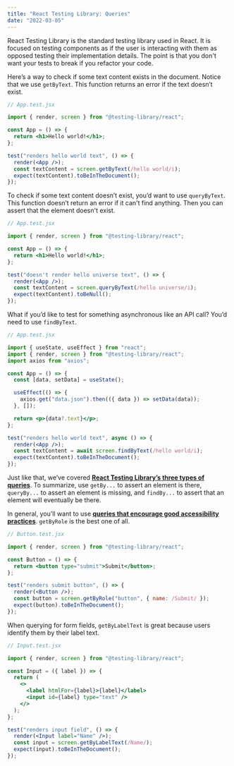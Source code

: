 ```yaml
---
title: "React Testing Library: Queries"
date: "2022-03-05"
---
```


React Testing Library is the standard testing library used in React. It is focused on testing components as if the user is interacting with them as opposed testing their implementation details. The point is that you don't want your tests to break if you refactor your code.

Here’s a way to check if some text content exists in the document. Notice that we use `getByText`. This function returns an error if the text doesn’t exist.

```jsx
// App.test.jsx

import { render, screen } from "@testing-library/react";

const App = () => {
  return <h1>Hello world!</h1>;
};

test("renders hello world text", () => {
  render(<App />);
  const textContent = screen.getByText(/hello world/i);
  expect(textContent).toBeInTheDocument();
});
```

To check if some text content doesn’t exist, you’d want to use `queryByText`. This function doesn’t return an error if it can't find anything. Then you can assert that the element doesn't exist.

```jsx
// App.test.jsx

import { render, screen } from "@testing-library/react";

const App = () => {
  return <h1>Hello world!</h1>;
};

test("doesn't render hello universe text", () => {
  render(<App />);
  const textContent = screen.queryByText(/hello universe/i);
  expect(textContent).toBeNull();
});
```

What if you’d like to test for something asynchronous like an API call? You’d need to use `findByText`.

```jsx
// App.test.jsx

import { useState, useEffect } from "react";
import { render, screen } from "@testing-library/react";
import axios from "axios";

const App = () => {
  const [data, setData] = useState();

  useEffect(() => {
    axios.get("data.json").then(({ data }) => setData(data));
  }, []);

  return <p>{data?.text}</p>;
};

test("renders hello world text", async () => {
  render(<App />);
  const textContent = await screen.findByText(/hello world/i);
  expect(textContent).toBeInTheDocument();
});
```

Just like that, we’ve covered **[React Testing Library’s three types of queries](https://testing-library.com/docs/queries/about)**. To summarize, use `getBy...` to assert an element is there, `queryBy...` to assert an element is missing, and `findBy...` to assert that an element will eventually be there.

In general, you'll want to use **[queries that encourage good accessibility practices](https://testing-library.com/docs/queries/about#priority)**. `getByRole` is the best one of all.

```jsx
// Button.test.jsx

import { render, screen } from "@testing-library/react";

const Button = () => {
  return <button type="submit">Submit</button>;
};

test("renders submit button", () => {
  render(<Button />);
  const button = screen.getByRole("button", { name: /Submit/ });
  expect(button).toBeInTheDocument();
});
```

When querying for form fields, `getByLabelText` is great because users identify them by their label text.

```jsx
// Input.test.jsx

import { render, screen } from "@testing-library/react";

const Input = ({ label }) => {
  return (
    <>
      <label htmlFor={label}>{label}</label>
      <input id={label} type="text" />
    </>
  );
};

test("renders input field", () => {
  render(<Input label="Name" />);
  const input = screen.getByLabelText(/Name/);
  expect(input).toBeInTheDocument();
});
```
